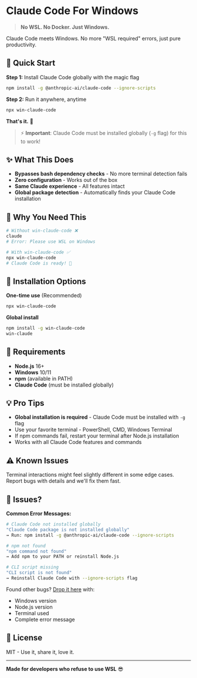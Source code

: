 # Claude Code For Windows

> **No WSL. No Docker. Just Windows.**

Claude Code meets Windows. No more "WSL required" errors, just pure productivity.

## 🚀 Quick Start

**Step 1:** Install Claude Code globally with the magic flag
```bash
npm install -g @anthropic-ai/claude-code --ignore-scripts
```

**Step 2:** Run it anywhere, anytime
```bash
npx win-claude-code
```

**That's it.** 🎉

> ⚡ **Important**: Claude Code must be installed globally (`-g` flag) for this to work!

## ✨ What This Does

- **Bypasses bash dependency checks** - No more terminal detection fails
- **Zero configuration** - Works out of the box
- **Same Claude experience** - All features intact
- **Global package detection** - Automatically finds your Claude Code installation

## 🎯 Why You Need This

```bash
# Without win-claude-code ❌
claude
# Error: Please use WSL on Windows

# With win-claude-code ✅  
npx win-claude-code
# Claude Code is ready! 🤖
```

## 🔧 Installation Options

**One-time use** (Recommended)
```bash
npx win-claude-code
```

**Global install**
```bash
npm install -g win-claude-code
win-claude
```

## 🌟 Requirements

- **Node.js** 16+ 
- **Windows** 10/11
- **npm** (available in PATH)
- **Claude Code** (must be installed globally)

## 💡 Pro Tips

- **Global installation is required** - Claude Code must be installed with `-g` flag
- Use your favorite terminal - PowerShell, CMD, Windows Terminal
- If npm commands fail, restart your terminal after Node.js installation
- Works with all Claude Code features and commands

## ⚠️ Known Issues

Terminal interactions might feel slightly different in some edge cases. Report bugs with details and we'll fix them fast.

## 🐛 Issues?

**Common Error Messages:**

```bash
# Claude Code not installed globally
"Claude Code package is not installed globally"
→ Run: npm install -g @anthropic-ai/claude-code --ignore-scripts

# npm not found  
"npm command not found"
→ Add npm to your PATH or reinstall Node.js

# CLI script missing
"CLI script is not found"  
→ Reinstall Claude Code with --ignore-scripts flag
```

Found other bugs? [Drop it here](https://github.com/somersby10ml/win-claude-code/issues) with:
- Windows version
- Node.js version
- Terminal used  
- Complete error message

## 📜 License

MIT - Use it, share it, love it.

---

**Made for developers who refuse to use WSL** 😎